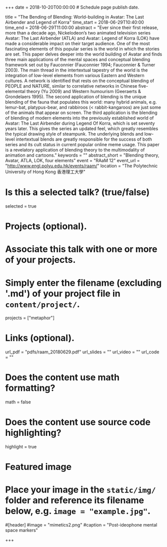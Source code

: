 +++
date = 2018-10-20T00:00:00  # Schedule page publish date.

title = "The Bending of Blending: World-building in Avatar: The Last Airbender and Legend of Korra"
time_start = 2018-06-29T10:40:00
time_end = 2018-06-29T11:00:00
abstract = "Ever since their first release, more than a decade ago, Nickelodeon’s two animated television series Avatar: The Last Airbender (ATLA) and Avatar: Legend of Korra (LOK) have made a considerable impact on their target audience. One of the most fascinating elements of this popular series is the world in which the stories are set. This paper delves deeper into the world building of Avatar and finds three main applications of the mental spaces and conceptual blending framework set out by Fauconnier (Fauconnier 1994; Fauconnier & Turner 2003). The main thread in the intertextual tapestry of the world is the integration of low-level elements from various Eastern and Western cultures. A network is identified that rests on the conceptual blending of PEOPLE and NATURE, similar to correlative networks in Chinese five-elemental theory (Yu 2009) and Western humourism (Geeraerts & Grondelaers 1995). The second application of blending is the unique blending of the fauna that populates this world: many hybrid animals, e.g. lemur-bat, platypus-bear, and rabbiroos (< rabbit-kangaroos) are just some of the animals that appear on screen. The third application is the blending of blending of modern elements into the previously established world of Avatar: The Last Airbender during Legend Of Korra, which is set seventy years later. This gives the series an updated feel, which greatly resembles the typical drawing style of steampunk. The underlying blends and low-level intertextual blends are greatly responsible for the success of both series and its cult status in current popular online meme usage. This paper is a revelatory application of blending theory to the multimodality of animation and cartoons."
keywords = ""
abstract_short = "Blending theory, Avatar, ATLA, LOK, four elements"
event = "RAaM 12"
event_url = "http://www.engl.polyu.edu.hk/events/raam/"
location = "The Polytechnic University of Hong Kong 香港理工大學"

# Is this a selected talk? (true/false)
selected = true

# Projects (optional).
#   Associate this talk with one or more of your projects.
#   Simply enter the filename (excluding '.md') of your project file in `content/project/`.
projects = ["metaphor"]

# Links (optional).
url_pdf = "pdfs/raam_20180629.pdf"
url_slides = ""
url_video = ""
url_code = ""

# Does the content use math formatting?
math = false

# Does the content use source code highlighting?
highlight = true

# Featured image
# Place your image in the `static/img/` folder and reference its filename below, e.g. `image = "example.jpg"`.
#[header]
#image = "mimetics2.png"
#caption = "Post-ideophone mental space markers"

+++


